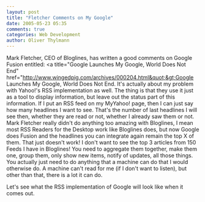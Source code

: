 ```yaml
---
layout: post
title: "Fletcher Comments on My Google"
date: 2005-05-23 05:35
comments: true
categories: Web Development
author: Oliver Thylmann
---
```



Mark Fletcher, CEO of Bloglines, has written a good comments on Google Fusion entitled: &lt;a title=&quot;Google Launches My Google, World Does Not End&quot; href=&quot;http://www.wingedpig.com/archives/000204.html&quot;&gt;Google Launches My Google, World Does Not End. It's actually about my problem with Yahoo!'s RSS implementation as well. The thing is that they use it just as a tool  to display information, but leave out the  status part of this information. If I put an RSS feed on my MyYahoo! page, then I can  just say how many headlines I want to see. That's the number of last headlines I will see then, whether they are read or not, whether I already saw them or not. Mark Fletcher really didn't do anything too amazing with Bloglines, I mean most RSS Readers for the Desktop work like Bloglines does, but now Google does Fusion and the headlines you can integrate again remain the top X of them. That just doesn't work! I don't want to see the top 3 articles from 150 Feeds I have in Bloglines! You need to aggregate them together, make them one, group them, only show new items, notify of updates, all those things. You actually just need to do anything that a machine can do that I would otherwise do. A machine can't read for me (if I don't want to listen), but other than that, there is a lot it can do.

Let's see what the RSS implementation of Google will look like when it comes out.


